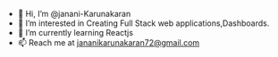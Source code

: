 - 👋 Hi, I’m @janani-Karunakaran
- 👀 I’m interested in Creating Full Stack web applications,Dashboards.
- 🌱 I’m currently learning Reactjs
- 📫 Reach me at jananikarunakaran72@gmail.com

<!---
janani-Karunakaran/janani-Karunakaran is a ✨ special ✨ repository because its `README.md` (this file) appears on your GitHub profile.
You can click the Preview link to take a look at your changes.
--->
